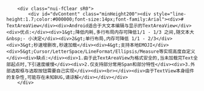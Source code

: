 		<div class="nui-fClear sR0">
			<div id="dvContent" class="minHeight200"><div style="line-height:1.7;color:#000000;font-size:14px;font-family:Arial"><div># TextAreaView</div><div>Android适合于大文本编辑与显示的TextAreaView</div><div>优点:</div><div>1&gt;降低内耗,多行布局内存可降低1/1 - 1/3 之间,随文本大 &nbsp;- 小决定</div><div>2&gt;单行布局,内存可降低 1/1 - 2/3</div><div>3&gt;秒速增删改,秒速加载</div><div>4&gt;支持本地EMOJI</div><div>5&gt;Cursor/LetterSpace/LineFormat/Ellipsis/Measure等实现高度自定义</div><div>缺点:</div><div>1.由于此TextAreaView为格式安全的,当未加载完Text全部起点时,下引速度缓慢</div><div>2.仅支持部分常用Span和部分特性</div><div>3.外部选取框与选取按钮需要自己实现</div><div><br></div><div>由于TextView本身组件的复杂性,可能存在未知BUG,请谅解</div></div></div>	
		</div>

